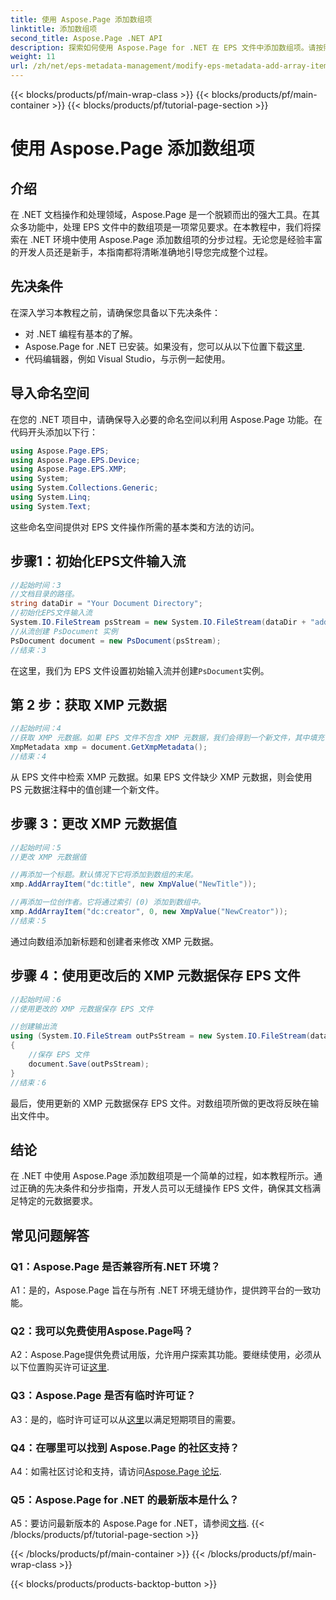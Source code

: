 ```yaml
---
title: 使用 Aspose.Page 添加数组项
linktitle: 添加数组项
second_title: Aspose.Page .NET API
description: 探索如何使用 Aspose.Page for .NET 在 EPS 文件中添加数组项。请按照我们的分步指南进行无缝文档操作。
weight: 11
url: /zh/net/eps-metadata-management/modify-eps-metadata-add-array-items/
---
```


{{< blocks/products/pf/main-wrap-class >}}
{{< blocks/products/pf/main-container >}}
{{< blocks/products/pf/tutorial-page-section >}}

# 使用 Aspose.Page 添加数组项

## 介绍

在 .NET 文档操作和处理领域，Aspose.Page 是一个脱颖而出的强大工具。在其众多功能中，处理 EPS 文件中的数组项是一项常见要求。在本教程中，我们将探索在 .NET 环境中使用 Aspose.Page 添加数组项的分步过程。无论您是经验丰富的开发人员还是新手，本指南都将清晰准确地引导您完成整个过程。

## 先决条件

在深入学习本教程之前，请确保您具备以下先决条件：

- 对 .NET 编程有基本的了解。
-  Aspose.Page for .NET 已安装。如果没有，您可以从以下位置下载[这里](https://releases.aspose.com/page/net/).
- 代码编辑器，例如 Visual Studio，与示例一起使用。

## 导入命名空间

在您的 .NET 项目中，请确保导入必要的命名空间以利用 Aspose.Page 功能。在代码开头添加以下行：

```csharp
using Aspose.Page.EPS;
using Aspose.Page.EPS.Device;
using Aspose.Page.EPS.XMP;
using System;
using System.Collections.Generic;
using System.Linq;
using System.Text;
```

这些命名空间提供对 EPS 文件操作所需的基本类和方法的访问。

## 步骤1：初始化EPS文件输入流

```csharp
//起始时间：3
//文档目录的路径。
string dataDir = "Your Document Directory";
//初始化EPS文件输入流
System.IO.FileStream psStream = new System.IO.FileStream(dataDir + "add_simple_props_input.eps", System.IO.FileMode.Open, System.IO.FileAccess.Read);
//从流创建 PsDocument 实例
PsDocument document = new PsDocument(psStream);            
//结束：3
```

在这里，我们为 EPS 文件设置初始输入流并创建`PsDocument`实例。

## 第 2 步：获取 XMP 元数据

```csharp
//起始时间：4
//获取 XMP 元数据。如果 EPS 文件不包含 XMP 元数据，我们会得到一个新文件，其中填充了 PS 元数据注释中的值（%%Creator、%%CreateDate、%%Title 等）
XmpMetadata xmp = document.GetXmpMetadata();
//结束：4
```

从 EPS 文件中检索 XMP 元数据。如果 EPS 文件缺少 XMP 元数据，则会使用 PS 元数据注释中的值创建一个新文件。

## 步骤 3：更改 XMP 元数据值

```csharp
//起始时间：5
//更改 XMP 元数据值

//再添加一个标题。默认情况下它将添加到数组的末尾。
xmp.AddArrayItem("dc:title", new XmpValue("NewTitle"));

//再添加一位创作者。它将通过索引 (0) 添加到数组中。
xmp.AddArrayItem("dc:creator", 0, new XmpValue("NewCreator"));
//结束：5
```

通过向数组添加新标题和创建者来修改 XMP 元数据。

## 步骤 4：使用更改后的 XMP 元数据保存 EPS 文件

```csharp
//起始时间：6
//使用更改的 XMP 元数据保存 EPS 文件

//创建输出流
using (System.IO.FileStream outPsStream = new System.IO.FileStream(dataDir + "add_array_items_output.eps", System.IO.FileMode.Create, System.IO.FileAccess.Write))
{
    //保存 EPS 文件
    document.Save(outPsStream);
}
//结束：6
```

最后，使用更新的 XMP 元数据保存 EPS 文件。对数组项所做的更改将反映在输出文件中。

## 结论

在 .NET 中使用 Aspose.Page 添加数组项是一个简单的过程，如本教程所示。通过正确的先决条件和分步指南，开发人员可以无缝操作 EPS 文件，确保其文档满足特定的元数据要求。

## 常见问题解答

### Q1：Aspose.Page 是否兼容所有.NET 环境？

A1：是的，Aspose.Page 旨在与所有 .NET 环境无缝协作，提供跨平台的一致功能。

### Q2：我可以免费使用Aspose.Page吗？

 A2：Aspose.Page提供免费试用版，允许用户探索其功能。要继续使用，必须从以下位置购买许可证[这里](https://purchase.aspose.com/buy).

### Q3：Aspose.Page 是否有临时许可证？

 A3：是的，临时许可证可以从[这里](https://purchase.aspose.com/temporary-license/)以满足短期项目的需要。

### Q4：在哪里可以找到 Aspose.Page 的社区支持？

A4：如需社区讨论和支持，请访问[Aspose.Page 论坛](https://forum.aspose.com/c/page/39).

### Q5：Aspose.Page for .NET 的最新版本是什么？

 A5：要访问最新版本的 Aspose.Page for .NET，请参阅[文档](https://reference.aspose.com/page/net/).
{{< /blocks/products/pf/tutorial-page-section >}}

{{< /blocks/products/pf/main-container >}}
{{< /blocks/products/pf/main-wrap-class >}}

{{< blocks/products/products-backtop-button >}}
